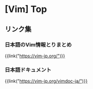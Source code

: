 # [Vim] Top


リンク集
--------

### 日本語のVim情報とりまとめ

{{link("https://vim-jp.org/")}}

### 日本語ドキュメント

{{link("https://vim-jp.org/vimdoc-ja/")}}
